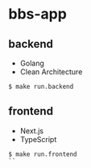 # bbs-app

## backend
- Golang
- Clean Architecture

```
$ make run.backend
```

## frontend
- Next.js
- TypeScript

```
$ make run.frontend
``
